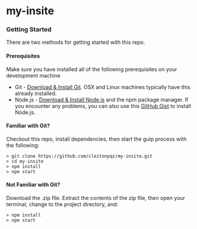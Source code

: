 # my-insite

### Getting Started

There are two methods for getting started with this repo.

#### Prerequisites

Make sure you have installed all of the following prerequisites on your development machine
* Git - [Download & Install Git](https://git-scm.com/downloads). OSX and Linux machines typically have this already installed.
* Node.js - [Download & Install Node.js](https://nodejs.org/en/download/) and the npm package manager. If you encounter any problems, you can also use this [GitHub Gist](https://gist.github.com/isaacs/579814) to install Node.js.


#### Familiar with Git?
Checkout this repo, install dependencies, then start the gulp process with the following:

```
> git clone https://github.com/cleitonpqz/my-insite.git
> cd my-insite
> npm install
> npm start
```

#### Not Familiar with Git?
Download the .zip file.  Extract the contents of the zip file, then open your terminal, change to the project directory, and:

```
> npm install
> npm start
```